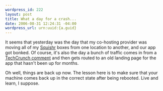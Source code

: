 ```yaml
--- 
wordpress_id: 222
layout: post
title: What a day for a crash...
date: 2006-08-31 12:24:31 -04:00
wordpress_url: urn:uuid:{a.guid}
---
```

<p>It seems that yesterday was the day that my co-hosting provider was moving all of my <a href="http://www.squishr.com" title="Squishr">Squishr</a> boxes from one location to another, and our app got bonked.  Of course, it's also the day a bunch of traffic comes in from a <a href="http://www.techcrunch.com/2006/08/30/viewscore-aggregates-gadget-reviews/" title="">TechCrunch comment</a> and then gets routed to an old landing page for the app that hasn't been up for months.</p>

<p>Oh well, things are back up now.  The lesson here is to make sure that your machine comes back up in the correct state after being rebooted.  Live and learn, I suppose.</p>
